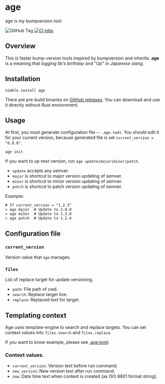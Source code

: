 # age

age is my bumpversion tool.

![GitHub Tag](https://img.shields.io/github/v/tag/attakei/age-cli)
[![CI jobs](https://github.com/attakei/age-cli/actions/workflows/main.yml/badge.svg)](https://github.com/attakei/age-cli/actions/workflows/main.yml)

## Overview

This is faster bump-version tools inspired by bumpversion and inherits.
**age** is a meaning that *logging lib's birthday* and *"Up" in Japanese slang*.

## Installation

```
nimble install age
```

There are pre-build binaries on [GitHub releases](https://github.com/attakei/age-cli/releases).
You can download and use it directly without Rust environment.

## Usage

At first, you must generate configuration file -- `.age.toml`.
You should edit it for your current version, because generated file is set `current_version = "0.0.0"`.

```
age init
```

If you want to up next version, run `age update|major|minor|patch`.

* `update` accepts any semver.
* `major` is shortcut to major version updating of semver.
* `minor` is shortcut to minor version updating of semver.
* `patch` is shortcut to patch version updating of semver.

Example:

```console
# If current_version = "1.2.3"
> age major  # Update to 2.0.0
> age minor  # Update to 1.3.0
> age patch  # Update to 1.2.4
```

## Configuration file

### `current_version`

Version value that `age` manages.

### `files`

List of replace target for update versioning.

* `path`: File path of cwd.
* `search`: Replace target line.
* `replace`: Replaced text for target.

## Templating context

Age uses template-engine to search and replace targets.
You can set context values into `files.search` and `files.replace`.

If you want to know example, please see [.age.toml](https://github.com/attakei/age-cli/blob/main/.age.toml).

### Context values.

- `current_version`: Version text before run command.
- `new_version`: New version text after run command.
- `now`: Date time text when context is created (as ISO 8601 format string).

